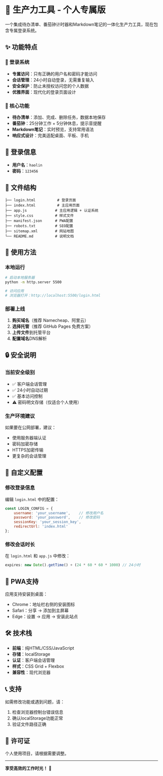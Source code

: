 # 🚀 生产力工具 - 个人专属版

一个集成待办清单、番茄钟计时器和Markdown笔记的一体化生产力工具，现在包含专属登录系统。

## ✨ 功能特点

### 🔐 登录系统
- **专属访问**：只有正确的用户名和密码才能访问
- **会话管理**：24小时自动登录，无需重复输入
- **安全保护**：防止未授权访问您的个人数据
- **优雅界面**：现代化的登录页面设计

### 📝 核心功能
- **待办清单**：添加、完成、删除任务，数据本地保存
- **番茄钟**：25分钟工作 + 5分钟休息，提示音提醒
- **Markdown笔记**：实时预览，支持常用语法
- **响应式设计**：完美适配桌面、平板、手机

## 🔑 登录信息

- **用户名**：`haolin`
- **密码**：`123456`

## 📁 文件结构

```
├── login.html          # 登录页面
├── index.html          # 主应用页面
├── app.js             # 主应用逻辑 + 认证系统
├── style.css          # 样式文件
├── manifest.json      # PWA配置
├── robots.txt         # SEO配置
├── sitemap.xml        # 网站地图
└── README.md          # 说明文档
```

## 🚀 使用方法

### 本地运行
```bash
# 启动本地服务器
python -m http.server 5500

# 访问应用
# 浏览器打开：http://localhost:5500/login.html
```

### 部署上线
1. **购买域名**（推荐 Namecheap、阿里云）
2. **选择托管**（推荐 GitHub Pages 免费方案）
3. **上传文件**到托管平台
4. **配置域名**DNS解析

## 🔒 安全说明

### 当前安全级别
- ✅ 客户端会话管理
- ✅ 24小时自动过期
- ✅ 基本访问控制
- ⚠️ 密码明文存储（仅适合个人使用）

### 生产环境建议
如果要在公网部署，建议：
- 使用服务器端认证
- 密码加密存储
- HTTPS加密传输
- 更复杂的会话管理

## 🎨 自定义配置

### 修改登录信息
编辑 `login.html` 中的配置：
```javascript
const LOGIN_CONFIG = {
    username: 'your_username',    // 修改用户名
    password: 'your_password',    // 修改密码
    sessionKey: 'your_session_key',
    redirectUrl: 'index.html'
};
```

### 修改会话时长
在 `login.html` 和 `app.js` 中修改：
```javascript
expires: new Date().getTime() + (24 * 60 * 60 * 1000) // 24小时
```

## 📱 PWA支持

应用支持安装到桌面：
- Chrome：地址栏右侧的安装图标
- Safari：分享 → 添加到主屏幕
- Edge：设置 → 应用 → 安装此站点

## 🛠️ 技术栈

- **前端**：纯HTML/CSS/JavaScript
- **存储**：localStorage
- **认证**：客户端会话管理
- **样式**：CSS Grid + Flexbox
- **兼容性**：现代浏览器

## 📞 支持

如需修改功能或遇到问题，请：
1. 检查浏览器控制台错误信息
2. 确认localStorage功能正常
3. 验证文件路径正确

## 📄 许可证

个人使用项目，请根据需要调整。

---

**享受高效的工作时光！** 🎯
